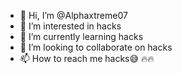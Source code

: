 - 👋 Hi, I’m @Alphaxtreme07
- 👀 I’m interested in hacks
- 🌱 I’m currently learning hacks
- 💞️ I’m looking to collaborate on hacks
- 📫 How to reach me hacks😅
🔥🔥

<!---
Alphaxtreme07/Alphaxtreme07 is a ✨ special ✨ repository because its `README.md` (this file) appears on your GitHub profile.
You can click the Preview link to take a look at your changes.
--->
